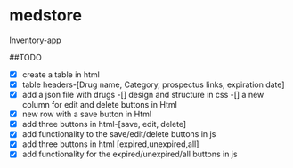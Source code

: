 # medstore
Inventory-app
 
##TODO
-[x] create a table in html
-[x] table headers-[Drug name, Category, prospectus links, expiration date]
-[x] add a json file with drugs
-[] design and structure in css
-[] a new column for edit and delete buttons in Html
-[x] new row with a save button in Html 
-[x] add three buttons in html-[save, edit, delete]
-[x] add functionality to the save/edit/delete buttons in js
-[x] add three buttons in html [expired,unexpired,all]
-[x] add functionality for the expired/unexpired/all buttons in js